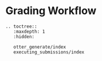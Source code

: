 # Grading Workflow

```eval_rst
.. toctree::
   :maxdepth: 1
   :hidden:

   otter_generate/index
   executing_submissions/index
```
